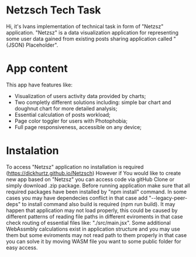 # Netzsch Tech Task
Hi, it's Ivans implementation of technical task in form of "Netzsz" application. 
"Netzsz" is a data visualization application for representing some user data gained from existing posts sharing application called "{JSON} Placeholder".
# App content
This app have features like:
  - Visualization of users activity data provided by charts;
  - Two completly different solutions including: simple bar chart and doughnut chart for more detailed analysis;
  - Essential calculation of posts workload;
  - Page color toggler for users with Photophobia;
  - Full page responsiveness, accessible on any device;
# Instalation
To access "Netzsz" application no installation is required (https://dickhurtz.github.io/Netzsch)
However if You would like to create new app based on "Netzsz" you can access code via gitHub Clone or simply download .zip package.
Before running application make sure that all required packages have been installed by "npm install" command.
In some cases you may have dependecies conflict in that case add "--legacy-peer-deps" to install command also build is required (npm run build).
It may happen that application may not load properly, this could be caused by different patterns of reading file paths in different eviroments in that case check routing of essential files like: "./src/main.jsx".
Some additional WebAssmbly calculations exist in application structure and you may use them but some eviroments may not read path to them properly in that case you can solve it by moving WASM file you want to some public folder for easy access.
